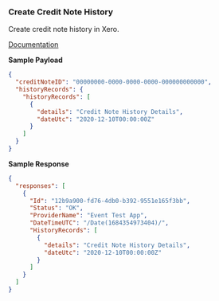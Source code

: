 ### Create Credit Note History

Create credit note history in Xero.

[Documentation](https://xeroapi.github.io/xero-node/accounting/index.html#api-Accounting-createCreditNotehistory)


**Sample Payload**

```json
{
  "creditNoteID": "00000000-0000-0000-0000-000000000000",
  "historyRecords": {
    "historyRecords": [
      {
        "details": "Credit Note History Details",
        "dateUtc": "2020-12-10T00:00:00Z"
      }
    ]
  }
}
```

**Sample Response**

```json
{
  "responses": [
    {
      "Id": "12b9a900-fd76-4db0-b392-9551e165f3bb",
      "Status": "OK",
      "ProviderName": "Event Test App",
      "DateTimeUTC": "/Date(1684354973404)/",
      "HistoryRecords": [
        {
          "details": "Credit Note History Details",
          "dateUtc": "2020-12-10T00:00:00Z"
        }
      ]
    }
  ]
}
```

